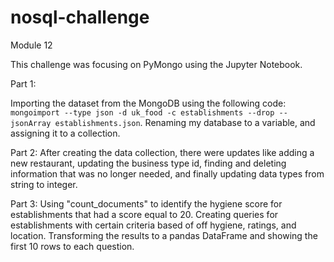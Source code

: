 # nosql-challenge
Module 12

This challenge was focusing on PyMongo using the Jupyter Notebook. 

Part 1:

Importing the dataset from the MongoDB using the following code: ` mongoimport --type json -d uk_food -c establishments --drop --jsonArray establishments.json`. Renaming my database to a variable, and assigning it to a collection. 

Part 2:
After creating the data collection, there were updates like adding a new restaurant, updating 
the business type id, finding and deleting information that was no longer needed, and finally updating data types from string to integer.

Part 3:
Using "count_documents" to identify the hygiene score for establishments that had a score equal to 20. Creating queries for establishments with certain criteria based of off hygiene, ratings, and location. Transforming the results to a pandas DataFrame and showing the first 10 rows to each question.

